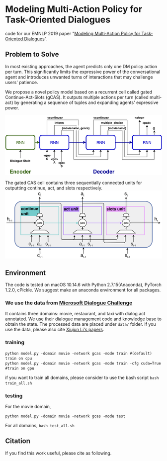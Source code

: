 # Modeling Multi-Action Policy for Task-Oriented Dialogues

code for our EMNLP 2019 paper "[Modeling Multi-Action Policy for Task-Oriented Dialogues](http://arxiv.org/abs/)".

## Problem to Solve
In most existing approaches, the agent predicts only one DM policy action per turn.
This significantly limits the expressive power of the conversational agent and introduces unwanted turns of interactions that may challenge users' patience.

We propose a novel policy model based on a recurrent cell called gated Continue-Act-Slots (gCAS). It outputs multiple actions per turn (called multi-act) by generating a sequence of tuples and expanding agents' expressive power.

![CAS decoder](resources/CASdecoder.png)

The gated CAS cell contains three sequentially connected units for outputting continue, act, and slots respectively.
![gCAS cell](resources/CAScell.png)


## Environment
The code is tested on macOS 10.14.6 with Python 2.7.15(Anaconda), PyTorch 1.2.0, cPickle.
We suggest make an anaconda environment for all packages.

### We use the data from [Microsoft Dialogue Challenge](https://github.com/xiul-msr/e2e_dialog_challenge)
It contains three domains: movie, restaurant, and taxi with dialog act annotated. We use their dialogue management code and knowledge base to obtain the state.
The processed data are placed under `data/` folder.
If you use the data, please also cite [Xiujun Li's papers](https://github.com/xiul-msr/e2e_dialog_challenge).


### training
```
python model.py -domain movie -network gcas -mode train #(default) train on cpu
python model.py -domain movie -network gcas -mode train -cfg cuda=True #train on gpu
```
if you want to train all domains, please consider to use the bash script `bash train_all.sh`

### testing
For the movie domain,
```
python model.py -domain movie -network gcas -mode test
```
For all domains, `bash test_all.sh`

## Citation
If you find this work useful, please cite as following.
```
```